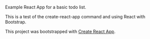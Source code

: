 Example React App for a basic todo list.

This is a test of the create-react-app command and using React with Bootstrap.

This project was bootstrapped with [Create React App](https://github.com/facebookincubator/create-react-app).
